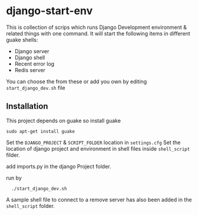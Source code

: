 # django-start-env
This is collection of scrips which runs Django Development environment &amp; related things with one command. 
It will start the following items in different guake shells:
- Django server
- Django shell
- Recent error log
- Redis server

You can choose the from these or add you own by editing `start_django_dev.sh` file

## Installation
This project depends on guake so install guake
```shell
sudo apt-get install guake
```
Set the `DJANGO_PROJECT` & `SCRIPT_FOLDER` location in `settings.cfg`
Set the location of django project and environment in shell files inside `shell_script` filder.

add imports.py in the django Project folder. 

run by
```shell
  ./start_django_dev.sh
```

A sample shell file to connect to a remove server has also been added in the `shell_script` folder.
